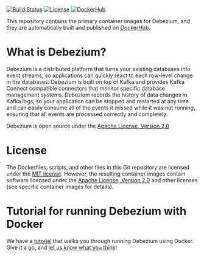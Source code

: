 [![Build Status](https://github.com/debezium/container-images/actions/workflows/image-builds-auth.yml/badge.svg?branch=main)](https://github.com/debezium/container-images/actions/workflows/image-builds-auth.yml)
[![License](http://img.shields.io/:license-mit-brightgreen.svg)](https://opensource.org/licenses/MIT)
[![DockerHub](http://img.shields.io/:images-dockerhub-brightgreen.svg)](https://hub.docker.com/r/debezium/)

This repository contains the primary container images for Debezium, and they are automatically built and published on [DockerHub](https://hub.docker.com/r/debezium/).

# What is Debezium?

Debezium is a distributed platform that turns your existing databases into event streams, so applications can quickly react to each row-level change in the databases. Debezium is built on top of Kafka and provides Kafka Connect compatible connectors that monitor specific database management systems. Debezium records the history of data changes in Kafka logs, so your application can be stopped and restarted at any time and can easily consume all of the events it missed while it was not running, ensuring that all events are processed correctly and completely.

Debezium is open source under the [Apache License, Version 2.0](http://www.apache.org/licenses/LICENSE-2.0.html)

# License

The Dockerfiles, scripts, and other files in this Git repository are licensed under the [MIT license](https://opensource.org/licenses/MIT). However, the resulting container images contain software licensed under the [Apache License, Version 2.0](http://www.apache.org/licenses/LICENSE-2.0.html) and other licenses (see specific container images for details).

# Tutorial for running Debezium with Docker

We have a [tutorial](https://debezium.io/documentation/reference/tutorial.html) that walks you through running Debezium using Docker. Give it a go, and [let us know what you think](https://debezium.io/community/)!
